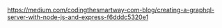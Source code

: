 https://medium.com/codingthesmartway-com-blog/creating-a-graphql-server-with-node-js-and-express-f6dddc5320e1